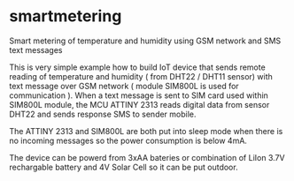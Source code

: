 # smartmetering
Smart metering of temperature and humidity using GSM network and SMS text messages

This is very simple example how to build IoT device that sends remote reading of temperature and humidity ( from DHT22 / DHT11 sensor) with text message  over GSM network ( module SIM800L is used for communication ). 
When a text message is sent to SIM card used within SIM800L module, the MCU ATTINY 2313 reads digital data from sensor DHT22 and sends response SMS to sender mobile.

The ATTINY 2313 and SIM800L are both put into sleep mode when there is no incoming messages so the power consumption is below 4mA.

The device can be powerd from 3xAA bateries or combination of LiIon 3.7V rechargable battery and 4V Solar Cell so it can be put outdoor.

